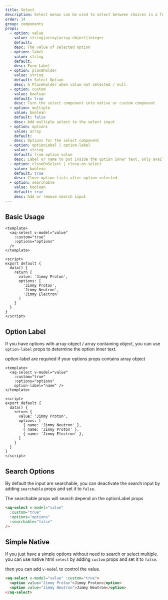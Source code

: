 ```yaml
---
title: Select
description: Select menus can be used to select between choices in a form
order: 14
group: components
props:
  - option: value
    value: string|array|array-object|integer
    default:
    desc: The value of selected option
  - option: label
    value: string
    default:
    desc: Form Label
  - option: placeholder
    value: string
    default: Select Option
    desc: A Placeholder when value not selected / null
  - option: custom
    value: boolean
    default: true
    desc: Turn the select component into native or custom component
  - option: multiple
    value: boolean
    default: false
    desc: Add multiple select to the select input
  - option: options
    value: array
    default:
    desc: Options for the select component
  - option: optionLabel | option-label
    value: string
    default: from option value
    desc: Label or name to put inside the option inner text, only available for array-object
  - option: closeOnSelect | close-on-select
    value: boolean
    default: true
    desc: Close option lists after option selected
  - option: searchable
    value: boolean
    default: true
    desc: Add or remove search input
---
```


## Basic Usage

<example-select section="custom"></example-select>

```vue
<template>
  <aq-select v-model="value"
    :custom="true"
    :options="options"
  />
</template>

<script>
export default {
  data() {
    return {
      value: 'Jimmy Proton',
      options: [
        'Jimmy Proton',
        'Jimmy Neutron',
        'Jimmy Electron'
      ]
    }
  }
}
</script>
```

## Option Label
If you have options with array-object / array containing object, you can use `option-label` props to determine the option inner text.

<div class="mb-4">
  <aq-alert type="warning">
    option-label are required if your options props contains array object
  </aq-alert>
</div>

<example-select section="optionLabel"></example-select>

```vue
<template>
  <aq-select v-model="value"
    :custom="true"
    :options="options"
    option-label="name" />
</template>

<script>
export default {
  data() {
    return {
      value: 'Jimmy Proton',
      options: [
        { name: 'Jimmy Neutron' },
        { name: 'Jimmy Proton' },
        { name: 'Jimmy Electron' },
      ]
    }
  }
}
</script>
```

## Search Options

By default the input are searchable, you can deactivate the search input by adding `searchable` props and set it to `false`.

<example-select section="search"></example-select>

<aq-alert type="warning">
  <p>The searchable props will search depend on the optionLabel props</p>
</aq-alert>

```html
<aq-select v-model="value"
  :custom="true"
  :options="options"
  :searchable="false"
/>
```

## Simple Native

If you just have a simple options without need to search or select multiple. you can use native html `select` by adding `custom` props and set it to `false`.

then you can add `v-model` to control the value.

<example-select section="native"></example-select>

```html
<aq-select v-model="value" :custom="true">
  <option value="Jimmy Proton">Jimmy Proton</option>
  <option value="Jimmy Neutron">Jimmy Neutron</option>
</aq-select>
```